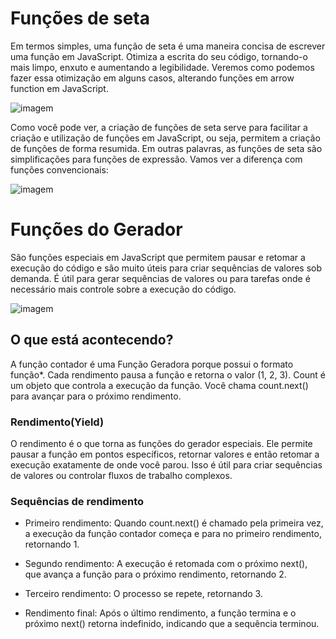 # Funções de seta
Em termos simples, uma função de seta é uma maneira concisa de escrever uma função em JavaScript. Otimiza a escrita do seu código, tornando-o mais limpo, enxuto e aumentando a legibilidade. Veremos como podemos fazer essa otimização em alguns casos, alterando funções em arrow function em JavaScript.

![imagem](https://github.com/user-attachments/assets/4abb9907-662a-484a-9cce-4ec456ce7e91)

Como você pode ver, a criação de funções de seta serve para facilitar a criação e utilização de funções em JavaScript, ou seja, permitem a criação de funções de forma resumida. Em outras palavras, as funções de seta são simplificações para funções de expressão. Vamos ver a diferença com funções convencionais:

![imagem](https://github.com/user-attachments/assets/e48f3109-aae1-4ad7-9bc8-ac7b6907359d)

# Funções do Gerador
São funções especiais em JavaScript que permitem pausar e retomar a execução do código e são muito úteis para criar sequências de valores sob demanda. É útil para gerar sequências de valores ou para tarefas onde é necessário mais controle sobre a execução do código.

![imagem](https://github.com/user-attachments/assets/91b93755-51c2-43a0-9ef2-da20dbd47d7b)

## O que está acontecendo?
A função contador é uma Função Geradora porque possui o formato função*. Cada rendimento pausa a função e retorna o valor (1, 2, 3). Count é um objeto que controla a execução da função. Você chama count.next() para avançar para o próximo rendimento.

### Rendimento(Yield)
O rendimento é o que torna as funções do gerador especiais. Ele permite pausar a função em pontos específicos, retornar valores e então retomar a execução exatamente de onde você parou. Isso é útil para criar sequências de valores ou controlar fluxos de trabalho complexos.

### Sequências de rendimento

- Primeiro rendimento: Quando count.next() é chamado pela primeira vez, a execução da função contador começa e para no primeiro rendimento, retornando 1.

- Segundo rendimento: A execução é retomada com o próximo next(), que avança a função para o próximo rendimento, retornando 2.

- Terceiro rendimento: O processo se repete, retornando 3.

- Rendimento final: Após o último rendimento, a função termina e o próximo next() retorna indefinido, indicando que a sequência terminou.